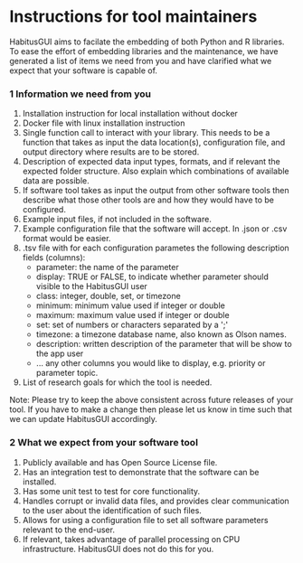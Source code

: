 # Instructions for tool maintainers

HabitusGUI aims to facilate the embedding of both Python and R libraries. To ease the effort of embedding libraries and the maintenance, we have generated a list of items we need from you and have clarified what we expect that your software is capable of.

### 1 Information we need from you

1. Installation instruction for local installation without docker
2. Docker file with linux installation instruction
3. Single function call to interact with your library. This needs to be a function that takes as input the data location(s), configuration file, and output directory where results are to be stored.
4. Description of expected data input types, formats, and if relevant the expected folder structure. Also explain which combinations of available data are possible. 
5. If software tool takes as input the output from other software tools then describe what those other tools are and how they would have to be configured.
6. Example input files, if not included in the software.
7. Example configuration file that the software will accept. In .json or .csv format would be easier.
8. .tsv file with for each configuration parametes the following description fields (columns):
    - parameter: the name of the parameter
    - display: TRUE or FALSE, to indicate whether parameter should visible to the HabitusGUI user
    - class: integer, double, set, or timezone
    - minimum: minimum value used if integer or double
    - maximum: maximum value used if integer or double
    - set: set of numbers or characters separated by a ';'
    - timezone: a timezone database name, also known as Olson names.
    - description: written description of the parameter that will be show to the app user
    - ... any other columns you would like to display, e.g. priority or parameter topic.
9. List of research goals for which the tool is needed.

Note: Please try to keep the above consistent across future releases of your tool. If you have to make a change then please let us know in time such that we can update HabitusGUI accordingly.

### 2 What we expect from your software tool

1. Publicly available and has Open Source License file.
2. Has an integration test to demonstrate that the software can be installed.
3. Has some unit test to test for core functionality.
4. Handles corrupt or invalid data files, and provides clear communication to the user about the identification of such files.
5. Allows for using a configuration file to set all software parameters relevant to the end-user.
6. If relevant, takes advantage of parallel processing on CPU infrastructure. HabitusGUI does not do this for you.